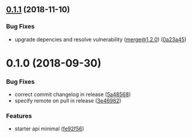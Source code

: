 <a name="0.1.1"></a>
## [0.1.1](https://github.com/davidpvilaca/api-nest-starter/compare/v0.1.0...v0.1.1) (2018-11-10)


### Bug Fixes

* upgrade depencies and resolve vulnerability (merge@1.2.0) ([0a23a45](https://github.com/davidpvilaca/api-nest-starter/commit/0a23a45))



<a name="0.1.0"></a>
# 0.1.0 (2018-09-30)


### Bug Fixes

* correct commit changelog in release ([5a48568](https://github.com/davidpvilaca/api-nest-starter/commit/5a48568))
* specify remote on pull in release ([3e46982](https://github.com/davidpvilaca/api-nest-starter/commit/3e46982))


### Features

* starter api minimal ([fe92f56](https://github.com/davidpvilaca/api-nest-starter/commit/fe92f56))




